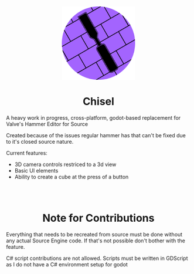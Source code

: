 <p align="center">
<img src="./chisel-icon.svg" width="200" height="200">
<h1 align="center">Chisel</h1>
</p>
A heavy work in progress, cross-platform, godot-based replacement for Valve's Hammer Editor for Source

Created because of the issues regular hammer has that can't be fixed due to it's closed source nature.

Current features:
- 3D camera controls restriced to a 3d view
- Basic UI elements
- Ability to create a cube at the press of a button
<br>
<br>
<h1 align="center"> Note for Contributions </h1>
Everything that needs to be recreated from source must be done without any actual Source Engine code. If that's not possible don't bother with the feature.

C# script contributions are not allowed. Scripts must be written in GDScript as I do not have a C# environment setup for godot
